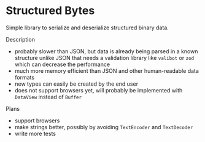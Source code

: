 # Structured Bytes

Simple library to serialize and deserialize structured binary data.

Description
- probably slower than JSON, but data is already being parsed in a known structure unlike JSON that needs a validation library like `valibot` or `zod` which can decrease the performance
- much more memory efficient than JSON and other human-readable data formats 
- new types can easily be created by the end user
- does not support browsers yet, will probably be implemented with `DataView` instead of `Buffer`

Plans
- support browsers
- make strings better, possibly by avoiding `TextEncoder` and `TextDecoder`
- write more tests
